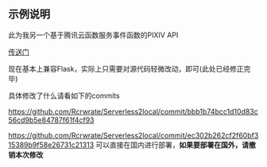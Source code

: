 ## 示例说明

此为我另一个基于腾讯云函数服务事件函数的PIXIV API

[传送门](https://sirin.coding.net/public/api/Pixiv/git/files)

现在基本上兼容Flask，实际上只需要对源代码轻微改动，即可(此处已经修正完毕)


具体修改了什么请看如下的commits

https://github.com/Rcrwrate/Serverless2local/commit/bbb1b74bcc1d10d83c56cd9b5e84787f61f4cf93

https://github.com/Rcrwrate/Serverless2local/commit/ec302b262cf2f60bf315389b9f58e26731c21313
可以直接在国内进行部署，**如果要部署在国外，请撤销本次修改**

